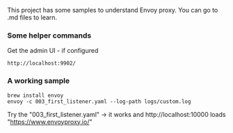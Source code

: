 
This project has some samples to understand Envoy proxy. You can go to <file>.md files to learn. 

### Some helper commands
Get the admin UI - if configured
```
http://localhost:9902/
```

  ### A working sample
  ```
  brew install envoy 
  envoy -c 003_first_listener.yaml --log-path logs/custom.log
  ```
  
  Try the "003_first_listener.yaml" -> it works and http://localhost:10000 loads "https://www.envoyproxy.io/"
